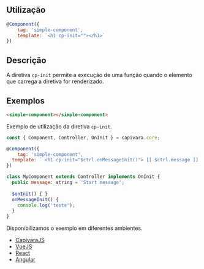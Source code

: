 ## Utilização
```js
@Component({
    tag: 'simple-component',
    template: `<h1 cp-init=""></h1>`
})
```
## Descrição

A diretiva `cp-init` permite a execução de uma função quando o elemento que carrega a diretiva for renderizado.

## Exemplos

```HTML
<simple-component></simple-component>
```

Exemplo de utilização da diretiva `cp-init`.

```js
const { Component, Controller, OnInit } = capivara.core;

@Component({
	tag: 'simple-component',
  template: ` <h1 cp-init="$ctrl.onMessageInit()"> [[ $ctrl.message ]] </h1> `
})

class MyComponent extends Controller implements OnInit {
  public message: string = 'Start message';
  
  $onInit() { }
  onMessageInit() {
  	console.log('teste');
  }
}
```
Disponibilizamos o exemplo em diferentes ambientes.
* [CapivaraJS](https://jsfiddle.net/jcanabarro/1kbLruyq/160/)
* [VueJS](http://jsfiddle.net/jcanabarro/ygznj9mt/77/)
* [React](http://jsfiddle.net/jcanabarro/td4v7qqd/365/)
* [Angular](https://jsfiddle.net/t0b8xxfj/140/)